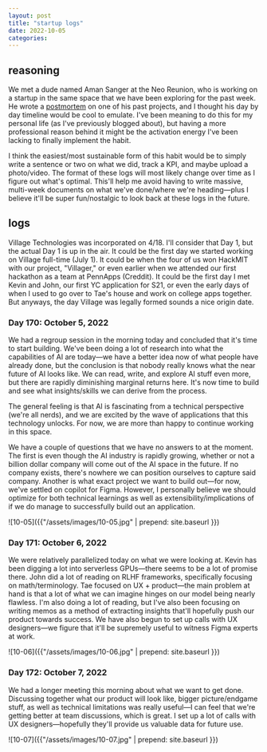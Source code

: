 ```yaml
---
layout: post
title: "startup logs"
date: 2022-10-05
categories:
---
```

## reasoning
We met a dude named Aman Sanger at the Neo Reunion, who is working on a startup in the same space that we have been exploring for the past week. He wrote a [postmortem](https://amansanger.com/posts/enstil.html) on one of his past projects, and I thought his day by day timeline would be cool to emulate. I've been meaning to do this for my personal life (as I've previously blogged about), but having a more professional reason behind it might be the activation energy I've been lacking to finally implement the habit.

I think the easiest/most sustainable form of this habit would be to simply write a sentence or two on what we did, track a KPI, and maybe upload a photo/video. The format of these logs will most likely change over time as I figure out what's optimal. This'll help me avoid having to write massive, multi-week documents on what we've done/where we're heading—plus I believe it'll be super fun/nostalgic to look back at these logs in the future.

## logs

Village Technologies was incorporated on 4/18. I'll consider that Day 1, but the actual Day 1 is up in the air. It could be the first day we started working on Village full-time (July 1). It could be when the four of us won HackMIT with our project, "Villager," or even earlier when we attended our first hackathon as a team at PennApps (Creddit). It could be the first day I met Kevin and John, our first YC application for S21, or even the early days of when I used to go over to Tae's house and work on college apps together. But anyways, the day Village was legally formed sounds a nice origin date.

### Day 170: October 5, 2022

We had a regroup session in the morning today and concluded that it's time to start building. We've been doing a lot of research into what the capabilities of AI are today—we have a better idea now of what people have already done, but the conclusion is that nobody really knows what the near future of AI looks like. We can read, write, and explore AI stuff even more, but there are rapidly diminishing marginal returns here. It's now time to build and see what insights/skills we can derive from the process.

The general feeling is that AI is fascinating from a technical perspective (we're all nerds), and we are excited by the wave of applications that this technology unlocks. For now, we are more than happy to continue working in this space.

We have a couple of questions that we have no answers to at the moment. The first is even though the AI industry is rapidly growing, whether or not a billion dollar company will come out of the AI space in the future. If no company exists, there's nowhere we can position ourselves to capture said company. Another is what exact project we want to build out—for now, we've settled on copilot for Figma. However, I personally believe we should optimize for both technical learnings as well as extensibility/implications of if we do manage to successfully build out an application.

![10-05]({{"/assets/images/10-05.jpg" | prepend: site.baseurl }})

### Day 171: October 6, 2022

We were relatively parallelized today on what we were looking at. Kevin has been digging a lot into serverless GPUs—there seems to be a lot of promise there. John did a lot of reading on RLHF frameworks, specifically focusing on math/terminology. Tae focused on UX + product—the main problem at hand is that a lot of what we can imagine hinges on our model being nearly flawless. I'm also doing a lot of reading, but I've also been focusing on writing memos as a method of extracting insights that'll hopefully push our product towards success. We have also begun to set up calls with UX designers—we figure that it'll be supremely useful to witness Figma experts at work.

![10-06]({{"/assets/images/10-06.jpg" | prepend: site.baseurl }})


### Day 172: October 7, 2022

We had a longer meeting this morning about what we want to get done. Discussing together what our product will look like, bigger picture/endgame stuff, as well as technical limitations was really useful—I can feel that we're getting better at team discussions, which is great. I set up a lot of calls with UX designers—hopefully they'll provide us valuable data for future use.

![10-07]({{"/assets/images/10-07.jpg" | prepend: site.baseurl }})

